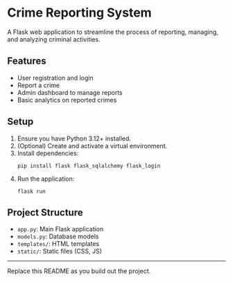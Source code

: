 # Crime Reporting System

A Flask web application to streamline the process of reporting, managing, and analyzing criminal activities.

## Features
- User registration and login
- Report a crime
- Admin dashboard to manage reports
- Basic analytics on reported crimes

## Setup
1. Ensure you have Python 3.12+ installed.
2. (Optional) Create and activate a virtual environment.
3. Install dependencies:
   ```
   pip install flask flask_sqlalchemy flask_login
   ```
4. Run the application:
   ```
   flask run
   ```

## Project Structure
- `app.py`: Main Flask application
- `models.py`: Database models
- `templates/`: HTML templates
- `static/`: Static files (CSS, JS)

---

Replace this README as you build out the project.
